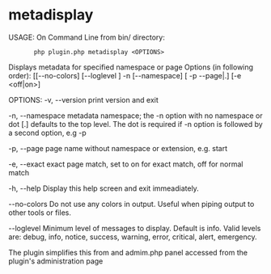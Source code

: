 # metadisplay

USAGE:
 On Command Line from bin/ directory:
 
           php plugin.php metadisplay <OPTIONS>

   Displays metadata for specified namespace or page
   Options (in following order):
   [[--no-colors]  [--loglevel ]  -n  [--namespace] [ -p --page|.] [-e <off|on>]


OPTIONS:
   -v, --version                     print version and exit

   -n, --namespace                   metadata namespace; the -n option with no namespace or  dot [.] defaults
                                     to the top level. The dot is required if -n option is followed by a second option, e.g -p

   -p, --page                        page name without namespace or extension, e.g. start

   -e, --exact                       exact page match, set to on for exact match, off for normal match

   -h, --help                        Display this help screen and exit immeadiately.

   --no-colors                       Do not use any colors in output. Useful when piping output to other tools
                                     or files.

   --loglevel <level>                Minimum level of messages to display. Default is info. Valid levels are:
                                     debug, info, notice, success, warning, error, critical, alert, emergency.

The plugin simplifies this from and admim.php panel accessed from the plugin's administration page




